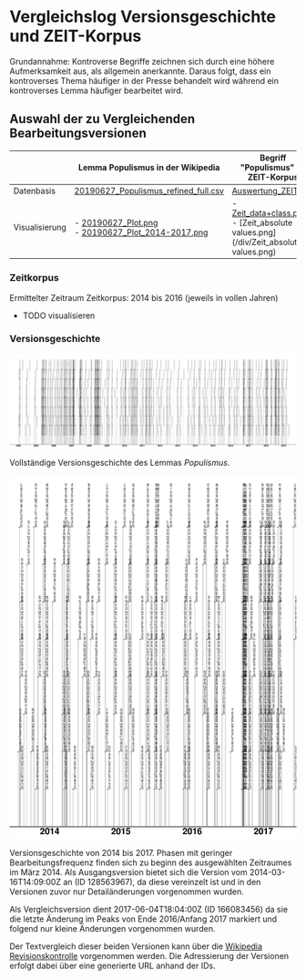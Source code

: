 # Vergleichslog Versionsgeschichte und ZEIT-Korpus

Grundannahme: Kontroverse Begriffe zeichnen sich durch eine höhere Aufmerksamkeit aus, als allgemein anerkannte. Daraus folgt, dass ein kontroverses Thema häufiger in der Presse behandelt wird während ein kontroverses Lemma häufiger bearbeitet wird.

## Auswahl der zu Vergleichenden Bearbeitungsversionen

|                | Lemma Populismus in der Wikipedia                            | Begriff "Populismus" im ZEIT-Korpus             |
| -------------- | ------------------------------------------------------------ | ----------------------------------------------- |
| Datenbasis     | [20190627_Populismus_refined_full.csv](/div/20190627_Populismus_refined_full.csv) | [Auswertung_ZEIT.ods](/div/Auswertung_ZEIT.ods) |
| Visualisierung | - [20190627_Plot.png](/draft/20190627_Plot.png) <br />- [20190627_Plot_2014-2017.png](/draft/20190627_Plot_2014-2017.png) | - [Zeit_data+class.png](/div/Zeit_data+class.png) <br />- [Zeit_absolute values.png](/div/Zeit_absolute values.png) |

### Zeitkorpus

Ermittelter Zeitraum Zeitkorpus: 2014 bis 2016 (jeweils in vollen Jahren)

- TODO visualisieren

### Versionsgeschichte 

![Plot der Versionsgeschichte](/draft/20190627_Plot.png)

Vollständige Versionsgeschichte des Lemmas *Populismus*.

![Plot 2014-2017](/draft/20190627_Plot_2014-2017.png)

Versionsgeschichte von 2014 bis 2017. Phasen mit geringer Bearbeitungsfrequenz finden sich zu beginn des ausgewählten Zeitraumes im März 2014. Als Ausgangsversion bietet sich die Version vom 2014-03-16T14:09:00Z an (ID 128563967), da diese vereinzelt ist und in den Versionen zuvor nur Detailänderungen vorgenommen wurden. 

Als Vergleichsversion dient 2017-06-04T18:04:00Z (ID 166083456) da sie die letzte Änderung im Peaks von Ende 2016/Anfang 2017 markiert und folgend nur kleine Änderungen vorgenommen wurden.

Der Textvergleich dieser beiden Versionen kann über die [Wikipedia Revisionskontrolle](https://de.wikipedia.org/w/index.php?title=Populismus&type=revision&diff=166083456&oldid=128563967) vorgenommen werden. Die Adressierung der Versionen erfolgt dabei über eine generierte URL anhand der IDs.
